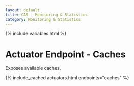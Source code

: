 ```yaml
---
layout: default
title: CAS - Monitoring & Statistics
category: Monitoring & Statistics
---
```


{% include variables.html %}

# Actuator Endpoint - Caches

Exposes available caches.

{% include_cached actuators.html endpoints="caches" %}
